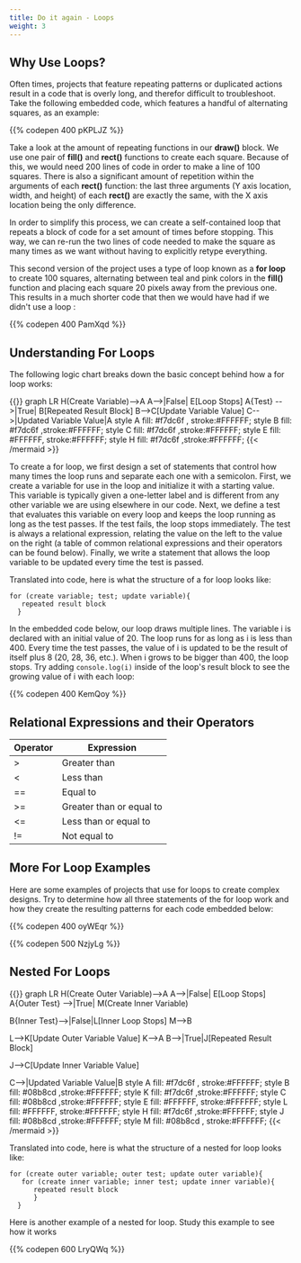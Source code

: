 ```yaml
---
title: Do it again - Loops
weight: 3
---
```

## Why Use Loops?

Often times, projects that feature repeating patterns or duplicated actions result in a code that is overly long, and therefor difficult to troubleshoot. Take the following embedded code, which features a handful of alternating squares, as an example:

{{% codepen 400 pKPLJZ %}}

Take a look at the amount of repeating functions in our **draw()** block. We use one pair of **fill()** and **rect()** functions to create each square. Because of this, we would need 200 lines of code in order to make a line of 100 squares. There is also a significant amount of repetition within the arguments of each **rect()** function: the last three arguments (Y axis location, width, and height) of each **rect()** are exactly the same, with the X axis location being the only difference.

In order to simplify this process, we can create a self-contained loop that repeats a block of code for a set amount of times before stopping. This way, we can re-run the two lines of code needed to make the square as many times as we want without having to explicitly retype everything. 

This second version of the project uses a type of loop known as a **for loop** to create 100 squares, alternating between teal and pink colors in the **fill()** function and placing each square 20 pixels away from the previous one. This results in a much shorter code that then we would have had if we didn't use a loop :

{{% codepen 400 PamXqd %}}

## Understanding For Loops

The following logic chart breaks down the basic concept behind how a for loop works:

{{<mermaid align="center">}}
graph LR 
H(Create Variable)-->A
 A-->|False| E[Loop Stops]
A{Test} -->|True| B[Repeated Result Block]
B-->C[Update Variable Value]
C-->|Updated Variable Value|A
style A fill:  #f7dc6f , stroke:#FFFFFF;
style B fill:  #f7dc6f ,stroke:#FFFFFF;
style C fill:  #f7dc6f ,stroke:#FFFFFF;
style E fill: #FFFFFF, stroke:#FFFFFF;
style H fill:  #f7dc6f ,stroke:#FFFFFF;
{{< /mermaid >}}

To create a for loop, we first design a set of statements that control how many times the loop runs and separate each one with a semicolon. First, we create a variable for use in the loop and initialize it with a starting value. This variable is typically given a one-letter label and is different from any other variable we are using elsewhere in our code. Next, we define a test that evaluates this variable on every loop and keeps the loop running as long as the test passes. If the test fails, the loop stops immediately. The test is always a relational expression, relating the value on the left to the value on the right (a table of common relational expressions and their operators can be found below). Finally, we write a statement that allows the loop variable to be updated every time the test is passed. 

Translated into code, here is what the structure of a for loop looks like:

```
for (create variable; test; update variable){
   repeated result block
  }
```

In the embedded code below, our loop draws multiple lines. The variable i is declared with an initial value of 20. The loop runs for as long as i is less than 400. Every time the test passes, the value of i is updated to be the result of itself plus 8 (20, 28, 36, etc.). When i grows to be bigger than 400, the loop stops. Try adding `console.log(i)` inside of the loop's result block to see the growing value of i with each loop:

{{% codepen 400 KemQoy %}}

## Relational Expressions and their Operators

| Operator | Expression               |
| -------- | ------------------------ |
| \>       | Greater than             |
| <        | Less than                |
| \==      | Equal to                 |
| \>=      | Greater than or equal to |
| <=       | Less than or equal to    |
| !=       | Not equal to             |



## More For Loop Examples

Here are some examples of projects that use for loops to create complex designs. Try to determine how all three statements of the for loop work and how they create the resulting patterns for each code embedded below:

{{% codepen 400 oyWEqr %}}

{{% codepen 500 NzjyLg %}} 



## Nested For Loops




{{<mermaid align="center">}}
graph LR
H(Create Outer Variable)-->A
A-->|False| E[Loop Stops]
A{Outer Test} -->|True| M(Create Inner Variable)

B{Inner Test}-->|False|L[Inner Loop Stops]
M-->B

L-->K[Update Outer Variable Value]
K-->A
B-->|True|J[Repeated Result Block]


J-->C[Update Inner Variable Value]

C-->|Updated Variable Value|B
style A fill: #f7dc6f , stroke:#FFFFFF;
style B fill: #08b8cd ,stroke:#FFFFFF;
style K fill: #f7dc6f ,stroke:#FFFFFF;
style C fill: #08b8cd ,stroke:#FFFFFF;
style E fill: #FFFFFF, stroke:#FFFFFF;
style L fill: #FFFFFF, stroke:#FFFFFF;
style H fill: #f7dc6f ,stroke:#FFFFFF;
style J fill: #08b8cd ,stroke:#FFFFFF;
style M fill: #08b8cd , stroke:#FFFFFF;
{{< /mermaid >}}

Translated into code, here is what the structure of a nested for loop looks like:

```
for (create outer variable; outer test; update outer variable){
   for (create inner variable; inner test; update inner variable){
      repeated result block
      }
  }
```

Here is another example of a nested for loop. Study this example to see how it works

{{% codepen 600 LryQWq %}}
